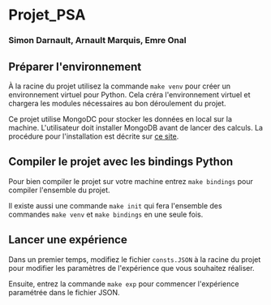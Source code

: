 # Projet_PSA
### Simon Darnault, Arnault Marquis, Emre Onal

## Préparer l'environnement
À la racine du projet utilisez la commande `make venv` pour créer un environnement virtuel pour Python. Cela créra l'environnement virtuel et chargera les modules nécessaires au bon déroulement du projet.

Ce projet utilise MongoDC pour stocker les données en local sur la machine. L'utilisateur doit installer MongoDB avant de lancer des calculs. La procédure pour l'installation est décrite sur [ce site](https://www.mongodb.com/docs/manual/administration/install-community/).

## Compiler le projet avec les bindings Python
Pour bien compiler le projet sur votre machine entrez `make bindings` pour compiler l'ensemble du projet.

Il existe aussi une commande `make init` qui fera l'ensemble des commandes `make venv` et `make bindings` en une seule fois.

## Lancer une expérience
Dans un premier temps, modifiez le fichier `consts.JSON` à la racine du projet pour modifier les paramètres de l'expérience que vous souhaitez réaliser.

Ensuite, entrez la commande `make exp` pour commencer l'expérience paramétrée dans le fichier JSON.